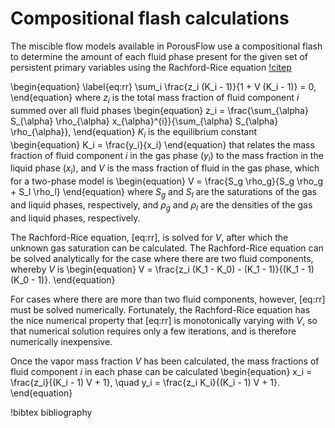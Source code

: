 # Compositional flash calculations

The miscible flow models available in PorousFlow use a compositional flash to
determine the amount of each fluid phase present for the given set of persistent
primary variables using the Rachford-Rice equation [!citep](rachford-rice1952)

\begin{equation}
\label{eq:rr}
\sum_i \frac{z_i (K_i - 1)}{1 + V (K_i - 1)} = 0,
\end{equation}
where $z_i$ is the total mass fraction of fluid component $i$ summed over all fluid
phases
\begin{equation}
z_i = \frac{\sum_{\alpha} S_{\alpha} \rho_{\alpha} x_{\alpha}^{i}}{\sum_{\alpha} S_{\alpha} \rho_{\alpha}},
\end{equation}
$K_i$ is the equilibrium constant
\begin{equation}
K_i = \frac{y_i}{x_i}
\end{equation}
that relates the mass fraction of fluid component $i$ in the gas phase ($y_i$) to the mass
fraction in the liquid phase ($x_i$), and $V$ is the mass fraction of fluid in the gas
phase, which for a two-phase model is
\begin{equation}
V = \frac{S_g \rho_g}{S_g \rho_g + S_l \rho_l}
\end{equation}
where $S_g$ and $S_l$ are the saturations of the gas and liquid phases, respectively, and
$\rho_g$ and $\rho_l$ are the densities of the gas and liquid phases, respectively.

The Rachford-Rice equation, [eq:rr], is solved for $V$, after which the unknown
gas saturation can be calculated. The Rachford-Rice equation can be solved analytically for
the case where there are two fluid components, whereby $V$ is
\begin{equation}
V = \frac{z_i (K_1 - K_0) - (K_1 - 1)}{(K_1 - 1)(K_0 - 1)}.
\end{equation}

For cases where there are more than two fluid components, however, [eq:rr] must be solved numerically. Fortunately, the Rachford-Rice equation has the nice numerical property
that [eq:rr] is monotonically varying with $V$, so that numerical solution requires
only a few iterations, and is therefore numerically inexpensive.

Once the vapor mass fraction $V$ has been calculated, the mass fractions of fluid
component $i$ in each phase can be calculated
\begin{equation}
x_i = \frac{z_i}{(K_i - 1) V + 1}, \quad y_i = \frac{z_i K_i}{(K_i - 1) V + 1}.
\end{equation}


!bibtex bibliography
